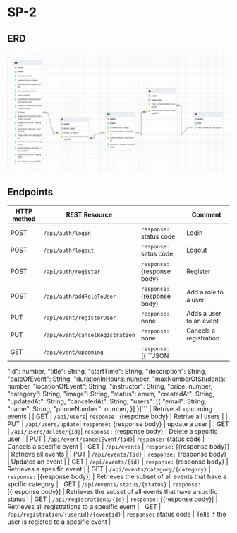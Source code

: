 # SP-2

## ERD
![Image of ERD](doc/ERD.png)
 
 ## Endpoints

| HTTP method | REST Resource             |                              | Comment                     |
|-------------|---------------------------|------------------------------|-----------------------------|
| POST | `/api/auth/login`         | `response:` status code  | Login |
| POST | `/api/auth/logout`        | `response:` satus code  | Logout |
| POST | `/api/auth/register`      | `response:` {response body}  | Register |
| POST | `/api/auth/addRoleToUser` | `response:` {response body}  | Add a role to a user |
| PUT | `/api/event/registerUser` | `response:` none  | Adds a user to an event |
| PUT | `/api/event/cancelRegistration`| `response:` none | Cancels a registration |
| GET | `/api/event/upcoming`| `response:` [{```JSON
"id": number,
"title": String,
"startTime": String,
"description": String,
"dateOfEvent": String,
"durationInHours: number,
"maxNumberOfStudents: number,
"locationOfEvent": String,
"instructor": String,
"price: number,
"category": String,
"image": String,
"status": enum,
"createdAt": String,
"updatedAt": String,
"canceledAt": String,
"users": [{
 "email": String,
 "name": String,
 "phoneNumber": number,
 }]
}]```  | Retrive all upcoming events |
| GET | `/api/users`| `response:` {response body}  | Retrive all users |
| PUT | `/api/users/update`| `response:` {response body}  | update a user |
| GET | `/api/users/delete/{id}`| `response:` {response body}  | Delete a specific user |
| PUT | `/api/event/cancelEvent/{id}`| `response:` status code  | Cancels a spesific event |
| GET | `/api/events` | `response:` [{response body}]  | Retrieve all events |
| PUT | `/api/events/{id}` | `response:` {response body}  | Updates an event |
| GET | `/api/events/{id}` | `response:` {response body}  | Retrieves a spesific event |
| GET | `/api/events/category/{category}`             | `response:` [{response body}]  | Retrieves the subset of all events that have a spcific category |
| GET | `/api/events/status/{status}`             | `response:` [{response body}]  | Retrieves the subset of all events that have a spcific status |
| GET | `/api/registrations/{id}`         | `response:` [{response body}]  | Retrieves all registrations to a spesific event |
| GET | `/api/registration/{userid}/{eventid}` | `response:` status code | Tells if the user is registed to a spesific event |

